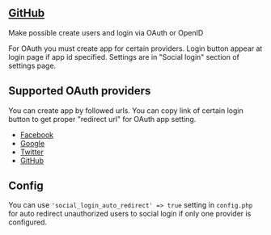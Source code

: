 ## [GitHub](https://github.com/zorn-v/nextcloud-social-login)

Make possible create users and login via OAuth or OpenID

For OAuth you must create app for certain providers. Login button appear at login page if app id specified. Settings are in "Social login" section of settings page.

## Supported OAuth providers

You can create app by followed urls. You can copy link of certain login button to get proper "redirect url" for OAuth app setting.

* [Facebook](https://developers.facebook.com/)
* [Google](https://console.developers.google.com)
* [Twitter](https://apps.twitter.com/)
* [GitHub](https://github.com/settings/developers)

## Config

You can use `'social_login_auto_redirect' => true` setting in `config.php` for auto redirect unauthorized users to social login if only one provider is configured.
